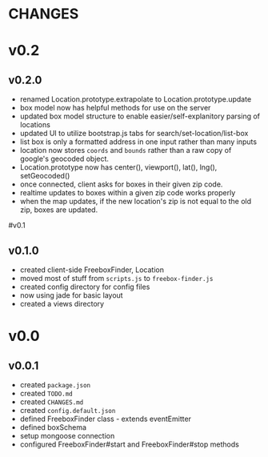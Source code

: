 # CHANGES

# v0.2
## v0.2.0
* renamed Location.prototype.extrapolate to Location.prototype.update
* box model now has helpful methods for use on the server
* updated box model structure to enable easier/self-explanitory parsing of locations
* updated UI to utilize bootstrap.js tabs for search/set-location/list-box
* list box is only a formatted address in one input rather than many inputs
* location now stores `coords` and `bounds` rather than a raw copy of google's geocoded object.
* Location.prototype now has center(), viewport(), lat(), lng(), setGeocoded()
* once connected, client asks for boxes in their given zip code.
* realtime updates to boxes within a given zip code works properly
* when the map updates, if the new location's zip is not equal to the old zip, boxes are updated. 

#v0.1
## v0.1.0
* created client-side FreeboxFinder, Location
* moved most of stuff from `scripts.js` to `freebox-finder.js`
* created config directory for config files
* now using jade for basic layout
* created a views directory

# v0.0
## v0.0.1
* created `package.json`
* created `TODO.md`
* created `CHANGES.md`
* created `config.default.json`
* defined FreeboxFinder class - extends eventEmitter
* defined boxSchema
* setup mongoose connection
* configured FreeboxFinder#start and FreeboxFinder#stop methods